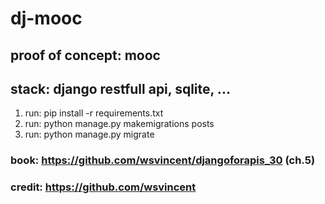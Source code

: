 # dj-mooc
## proof of concept: mooc
## stack: django restfull api, sqlite, ...

1. run: pip install -r requirements.txt
2. run: python manage.py makemigrations posts
3. run: python manage.py migrate

### book: https://github.com/wsvincent/djangoforapis_30 (ch.5)
### credit: https://github.com/wsvincent
